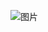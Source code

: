 ![图片](https://user-images.githubusercontent.com/38878365/187438145-4ec6f53d-398f-4d87-be86-fa3b68d939bf.png)
